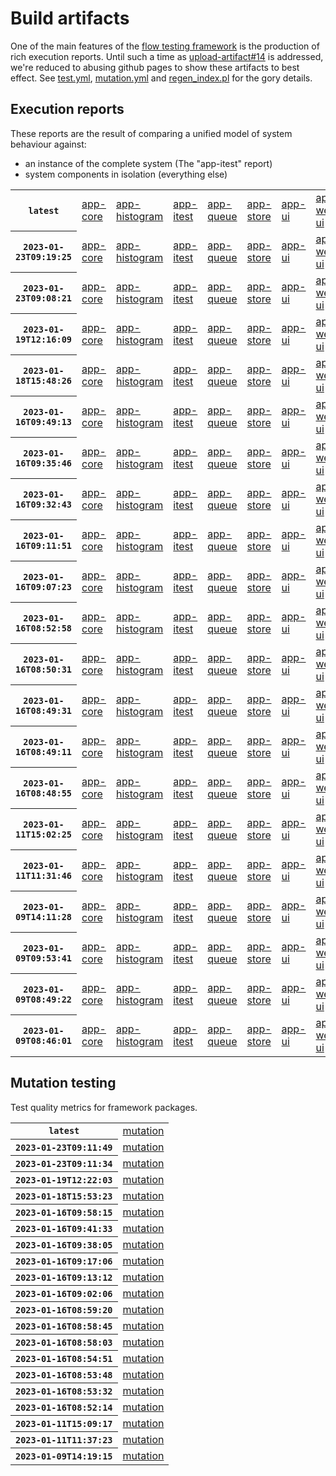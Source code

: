 # Build artifacts

One of the main features of the [flow testing framework](https://github.com/Mastercard/flow) is the production of rich execution reports.
Until such a time as [upload-artifact#14](https://github.com/actions/upload-artifact/issues/14) is addressed, we're reduced to abusing github pages to show these artifacts to best effect.
See [test.yml](https://github.com/Mastercard/flow/blob/main/.github/workflows/test.yml), [mutation.yml](https://github.com/Mastercard/flow/blob/main/.github/workflows/mutation.yml) and [regen_index.pl](https://github.com/Mastercard/flow/blob/pages/regen_index.pl) for the gory details.

## Execution reports

These reports are the result of comparing a unified model of system behaviour against:
 * an instance of the complete system (The "app-itest" report)
 * system components in isolation (everything else)

<!-- start:execution -->
<table>
	<tbody>
		<tr> <th><code>latest</code></th>
			<td><a href="execution/latest/flow_execution_reports/example/app-core/target/mctf/latest/index.html">app-core</a></td>
			<td><a href="execution/latest/flow_execution_reports/example/app-histogram/target/mctf/latest/index.html">app-histogram</a></td>
			<td><a href="execution/latest/flow_execution_reports/example/app-itest/target/mctf/latest/index.html">app-itest</a></td>
			<td><a href="execution/latest/flow_execution_reports/example/app-queue/target/mctf/latest/index.html">app-queue</a></td>
			<td><a href="execution/latest/flow_execution_reports/example/app-store/target/mctf/latest/index.html">app-store</a></td>
			<td><a href="execution/latest/flow_execution_reports/example/app-ui/target/mctf/latest/index.html">app-ui</a></td>
			<td><a href="execution/latest/flow_execution_reports/example/app-web-ui/target/mctf/latest/index.html">app-web-ui</a></td>
		</tr>
		<tr> <th><code>2023-01-23T09:19:25</code></th>
			<td><a href="execution/1674465565/flow_execution_reports/example/app-core/target/mctf/latest/index.html">app-core</a></td>
			<td><a href="execution/1674465565/flow_execution_reports/example/app-histogram/target/mctf/latest/index.html">app-histogram</a></td>
			<td><a href="execution/1674465565/flow_execution_reports/example/app-itest/target/mctf/latest/index.html">app-itest</a></td>
			<td><a href="execution/1674465565/flow_execution_reports/example/app-queue/target/mctf/latest/index.html">app-queue</a></td>
			<td><a href="execution/1674465565/flow_execution_reports/example/app-store/target/mctf/latest/index.html">app-store</a></td>
			<td><a href="execution/1674465565/flow_execution_reports/example/app-ui/target/mctf/latest/index.html">app-ui</a></td>
			<td><a href="execution/1674465565/flow_execution_reports/example/app-web-ui/target/mctf/latest/index.html">app-web-ui</a></td>
		</tr>
		<tr> <th><code>2023-01-23T09:08:21</code></th>
			<td><a href="execution/1674464901/flow_execution_reports/example/app-core/target/mctf/latest/index.html">app-core</a></td>
			<td><a href="execution/1674464901/flow_execution_reports/example/app-histogram/target/mctf/latest/index.html">app-histogram</a></td>
			<td><a href="execution/1674464901/flow_execution_reports/example/app-itest/target/mctf/latest/index.html">app-itest</a></td>
			<td><a href="execution/1674464901/flow_execution_reports/example/app-queue/target/mctf/latest/index.html">app-queue</a></td>
			<td><a href="execution/1674464901/flow_execution_reports/example/app-store/target/mctf/latest/index.html">app-store</a></td>
			<td><a href="execution/1674464901/flow_execution_reports/example/app-ui/target/mctf/latest/index.html">app-ui</a></td>
			<td><a href="execution/1674464901/flow_execution_reports/example/app-web-ui/target/mctf/latest/index.html">app-web-ui</a></td>
		</tr>
		<tr> <th><code>2023-01-19T12:16:09</code></th>
			<td><a href="execution/1674130569/flow_execution_reports/example/app-core/target/mctf/latest/index.html">app-core</a></td>
			<td><a href="execution/1674130569/flow_execution_reports/example/app-histogram/target/mctf/latest/index.html">app-histogram</a></td>
			<td><a href="execution/1674130569/flow_execution_reports/example/app-itest/target/mctf/latest/index.html">app-itest</a></td>
			<td><a href="execution/1674130569/flow_execution_reports/example/app-queue/target/mctf/latest/index.html">app-queue</a></td>
			<td><a href="execution/1674130569/flow_execution_reports/example/app-store/target/mctf/latest/index.html">app-store</a></td>
			<td><a href="execution/1674130569/flow_execution_reports/example/app-ui/target/mctf/latest/index.html">app-ui</a></td>
			<td><a href="execution/1674130569/flow_execution_reports/example/app-web-ui/target/mctf/latest/index.html">app-web-ui</a></td>
		</tr>
		<tr> <th><code>2023-01-18T15:48:26</code></th>
			<td><a href="execution/1674056906/flow_execution_reports/example/app-core/target/mctf/latest/index.html">app-core</a></td>
			<td><a href="execution/1674056906/flow_execution_reports/example/app-histogram/target/mctf/latest/index.html">app-histogram</a></td>
			<td><a href="execution/1674056906/flow_execution_reports/example/app-itest/target/mctf/latest/index.html">app-itest</a></td>
			<td><a href="execution/1674056906/flow_execution_reports/example/app-queue/target/mctf/latest/index.html">app-queue</a></td>
			<td><a href="execution/1674056906/flow_execution_reports/example/app-store/target/mctf/latest/index.html">app-store</a></td>
			<td><a href="execution/1674056906/flow_execution_reports/example/app-ui/target/mctf/latest/index.html">app-ui</a></td>
			<td><a href="execution/1674056906/flow_execution_reports/example/app-web-ui/target/mctf/latest/index.html">app-web-ui</a></td>
		</tr>
		<tr> <th><code>2023-01-16T09:49:13</code></th>
			<td><a href="execution/1673862553/flow_execution_reports/example/app-core/target/mctf/latest/index.html">app-core</a></td>
			<td><a href="execution/1673862553/flow_execution_reports/example/app-histogram/target/mctf/latest/index.html">app-histogram</a></td>
			<td><a href="execution/1673862553/flow_execution_reports/example/app-itest/target/mctf/latest/index.html">app-itest</a></td>
			<td><a href="execution/1673862553/flow_execution_reports/example/app-queue/target/mctf/latest/index.html">app-queue</a></td>
			<td><a href="execution/1673862553/flow_execution_reports/example/app-store/target/mctf/latest/index.html">app-store</a></td>
			<td><a href="execution/1673862553/flow_execution_reports/example/app-ui/target/mctf/latest/index.html">app-ui</a></td>
			<td><a href="execution/1673862553/flow_execution_reports/example/app-web-ui/target/mctf/latest/index.html">app-web-ui</a></td>
		</tr>
		<tr> <th><code>2023-01-16T09:35:46</code></th>
			<td><a href="execution/1673861746/flow_execution_reports/example/app-core/target/mctf/latest/index.html">app-core</a></td>
			<td><a href="execution/1673861746/flow_execution_reports/example/app-histogram/target/mctf/latest/index.html">app-histogram</a></td>
			<td><a href="execution/1673861746/flow_execution_reports/example/app-itest/target/mctf/latest/index.html">app-itest</a></td>
			<td><a href="execution/1673861746/flow_execution_reports/example/app-queue/target/mctf/latest/index.html">app-queue</a></td>
			<td><a href="execution/1673861746/flow_execution_reports/example/app-store/target/mctf/latest/index.html">app-store</a></td>
			<td><a href="execution/1673861746/flow_execution_reports/example/app-ui/target/mctf/latest/index.html">app-ui</a></td>
			<td><a href="execution/1673861746/flow_execution_reports/example/app-web-ui/target/mctf/latest/index.html">app-web-ui</a></td>
		</tr>
		<tr> <th><code>2023-01-16T09:32:43</code></th>
			<td><a href="execution/1673861563/flow_execution_reports/example/app-core/target/mctf/latest/index.html">app-core</a></td>
			<td><a href="execution/1673861563/flow_execution_reports/example/app-histogram/target/mctf/latest/index.html">app-histogram</a></td>
			<td><a href="execution/1673861563/flow_execution_reports/example/app-itest/target/mctf/latest/index.html">app-itest</a></td>
			<td><a href="execution/1673861563/flow_execution_reports/example/app-queue/target/mctf/latest/index.html">app-queue</a></td>
			<td><a href="execution/1673861563/flow_execution_reports/example/app-store/target/mctf/latest/index.html">app-store</a></td>
			<td><a href="execution/1673861563/flow_execution_reports/example/app-ui/target/mctf/latest/index.html">app-ui</a></td>
			<td><a href="execution/1673861563/flow_execution_reports/example/app-web-ui/target/mctf/latest/index.html">app-web-ui</a></td>
		</tr>
		<tr> <th><code>2023-01-16T09:11:51</code></th>
			<td><a href="execution/1673860311/flow_execution_reports/example/app-core/target/mctf/latest/index.html">app-core</a></td>
			<td><a href="execution/1673860311/flow_execution_reports/example/app-histogram/target/mctf/latest/index.html">app-histogram</a></td>
			<td><a href="execution/1673860311/flow_execution_reports/example/app-itest/target/mctf/latest/index.html">app-itest</a></td>
			<td><a href="execution/1673860311/flow_execution_reports/example/app-queue/target/mctf/latest/index.html">app-queue</a></td>
			<td><a href="execution/1673860311/flow_execution_reports/example/app-store/target/mctf/latest/index.html">app-store</a></td>
			<td><a href="execution/1673860311/flow_execution_reports/example/app-ui/target/mctf/latest/index.html">app-ui</a></td>
			<td><a href="execution/1673860311/flow_execution_reports/example/app-web-ui/target/mctf/latest/index.html">app-web-ui</a></td>
		</tr>
		<tr> <th><code>2023-01-16T09:07:23</code></th>
			<td><a href="execution/1673860043/flow_execution_reports/example/app-core/target/mctf/latest/index.html">app-core</a></td>
			<td><a href="execution/1673860043/flow_execution_reports/example/app-histogram/target/mctf/latest/index.html">app-histogram</a></td>
			<td><a href="execution/1673860043/flow_execution_reports/example/app-itest/target/mctf/latest/index.html">app-itest</a></td>
			<td><a href="execution/1673860043/flow_execution_reports/example/app-queue/target/mctf/latest/index.html">app-queue</a></td>
			<td><a href="execution/1673860043/flow_execution_reports/example/app-store/target/mctf/latest/index.html">app-store</a></td>
			<td><a href="execution/1673860043/flow_execution_reports/example/app-ui/target/mctf/latest/index.html">app-ui</a></td>
			<td><a href="execution/1673860043/flow_execution_reports/example/app-web-ui/target/mctf/latest/index.html">app-web-ui</a></td>
		</tr>
		<tr> <th><code>2023-01-16T08:52:58</code></th>
			<td><a href="execution/1673859178/flow_execution_reports/example/app-core/target/mctf/latest/index.html">app-core</a></td>
			<td><a href="execution/1673859178/flow_execution_reports/example/app-histogram/target/mctf/latest/index.html">app-histogram</a></td>
			<td><a href="execution/1673859178/flow_execution_reports/example/app-itest/target/mctf/latest/index.html">app-itest</a></td>
			<td><a href="execution/1673859178/flow_execution_reports/example/app-queue/target/mctf/latest/index.html">app-queue</a></td>
			<td><a href="execution/1673859178/flow_execution_reports/example/app-store/target/mctf/latest/index.html">app-store</a></td>
			<td><a href="execution/1673859178/flow_execution_reports/example/app-ui/target/mctf/latest/index.html">app-ui</a></td>
			<td><a href="execution/1673859178/flow_execution_reports/example/app-web-ui/target/mctf/latest/index.html">app-web-ui</a></td>
		</tr>
		<tr> <th><code>2023-01-16T08:50:31</code></th>
			<td><a href="execution/1673859031/flow_execution_reports/example/app-core/target/mctf/latest/index.html">app-core</a></td>
			<td><a href="execution/1673859031/flow_execution_reports/example/app-histogram/target/mctf/latest/index.html">app-histogram</a></td>
			<td><a href="execution/1673859031/flow_execution_reports/example/app-itest/target/mctf/latest/index.html">app-itest</a></td>
			<td><a href="execution/1673859031/flow_execution_reports/example/app-queue/target/mctf/latest/index.html">app-queue</a></td>
			<td><a href="execution/1673859031/flow_execution_reports/example/app-store/target/mctf/latest/index.html">app-store</a></td>
			<td><a href="execution/1673859031/flow_execution_reports/example/app-ui/target/mctf/latest/index.html">app-ui</a></td>
			<td><a href="execution/1673859031/flow_execution_reports/example/app-web-ui/target/mctf/latest/index.html">app-web-ui</a></td>
		</tr>
		<tr> <th><code>2023-01-16T08:49:31</code></th>
			<td><a href="execution/1673858971/flow_execution_reports/example/app-core/target/mctf/latest/index.html">app-core</a></td>
			<td><a href="execution/1673858971/flow_execution_reports/example/app-histogram/target/mctf/latest/index.html">app-histogram</a></td>
			<td><a href="execution/1673858971/flow_execution_reports/example/app-itest/target/mctf/latest/index.html">app-itest</a></td>
			<td><a href="execution/1673858971/flow_execution_reports/example/app-queue/target/mctf/latest/index.html">app-queue</a></td>
			<td><a href="execution/1673858971/flow_execution_reports/example/app-store/target/mctf/latest/index.html">app-store</a></td>
			<td><a href="execution/1673858971/flow_execution_reports/example/app-ui/target/mctf/latest/index.html">app-ui</a></td>
			<td><a href="execution/1673858971/flow_execution_reports/example/app-web-ui/target/mctf/latest/index.html">app-web-ui</a></td>
		</tr>
		<tr> <th><code>2023-01-16T08:49:11</code></th>
			<td><a href="execution/1673858951/flow_execution_reports/example/app-core/target/mctf/latest/index.html">app-core</a></td>
			<td><a href="execution/1673858951/flow_execution_reports/example/app-histogram/target/mctf/latest/index.html">app-histogram</a></td>
			<td><a href="execution/1673858951/flow_execution_reports/example/app-itest/target/mctf/latest/index.html">app-itest</a></td>
			<td><a href="execution/1673858951/flow_execution_reports/example/app-queue/target/mctf/latest/index.html">app-queue</a></td>
			<td><a href="execution/1673858951/flow_execution_reports/example/app-store/target/mctf/latest/index.html">app-store</a></td>
			<td><a href="execution/1673858951/flow_execution_reports/example/app-ui/target/mctf/latest/index.html">app-ui</a></td>
			<td><a href="execution/1673858951/flow_execution_reports/example/app-web-ui/target/mctf/latest/index.html">app-web-ui</a></td>
		</tr>
		<tr> <th><code>2023-01-16T08:48:55</code></th>
			<td><a href="execution/1673858935/flow_execution_reports/example/app-core/target/mctf/latest/index.html">app-core</a></td>
			<td><a href="execution/1673858935/flow_execution_reports/example/app-histogram/target/mctf/latest/index.html">app-histogram</a></td>
			<td><a href="execution/1673858935/flow_execution_reports/example/app-itest/target/mctf/latest/index.html">app-itest</a></td>
			<td><a href="execution/1673858935/flow_execution_reports/example/app-queue/target/mctf/latest/index.html">app-queue</a></td>
			<td><a href="execution/1673858935/flow_execution_reports/example/app-store/target/mctf/latest/index.html">app-store</a></td>
			<td><a href="execution/1673858935/flow_execution_reports/example/app-ui/target/mctf/latest/index.html">app-ui</a></td>
			<td><a href="execution/1673858935/flow_execution_reports/example/app-web-ui/target/mctf/latest/index.html">app-web-ui</a></td>
		</tr>
		<tr> <th><code>2023-01-11T15:02:25</code></th>
			<td><a href="execution/1673449345/flow_execution_reports/example/app-core/target/mctf/latest/index.html">app-core</a></td>
			<td><a href="execution/1673449345/flow_execution_reports/example/app-histogram/target/mctf/latest/index.html">app-histogram</a></td>
			<td><a href="execution/1673449345/flow_execution_reports/example/app-itest/target/mctf/latest/index.html">app-itest</a></td>
			<td><a href="execution/1673449345/flow_execution_reports/example/app-queue/target/mctf/latest/index.html">app-queue</a></td>
			<td><a href="execution/1673449345/flow_execution_reports/example/app-store/target/mctf/latest/index.html">app-store</a></td>
			<td><a href="execution/1673449345/flow_execution_reports/example/app-ui/target/mctf/latest/index.html">app-ui</a></td>
			<td><a href="execution/1673449345/flow_execution_reports/example/app-web-ui/target/mctf/latest/index.html">app-web-ui</a></td>
		</tr>
		<tr> <th><code>2023-01-11T11:31:46</code></th>
			<td><a href="execution/1673436706/flow_execution_reports/example/app-core/target/mctf/latest/index.html">app-core</a></td>
			<td><a href="execution/1673436706/flow_execution_reports/example/app-histogram/target/mctf/latest/index.html">app-histogram</a></td>
			<td><a href="execution/1673436706/flow_execution_reports/example/app-itest/target/mctf/latest/index.html">app-itest</a></td>
			<td><a href="execution/1673436706/flow_execution_reports/example/app-queue/target/mctf/latest/index.html">app-queue</a></td>
			<td><a href="execution/1673436706/flow_execution_reports/example/app-store/target/mctf/latest/index.html">app-store</a></td>
			<td><a href="execution/1673436706/flow_execution_reports/example/app-ui/target/mctf/latest/index.html">app-ui</a></td>
			<td><a href="execution/1673436706/flow_execution_reports/example/app-web-ui/target/mctf/latest/index.html">app-web-ui</a></td>
		</tr>
		<tr> <th><code>2023-01-09T14:11:28</code></th>
			<td><a href="execution/1673273488/flow_execution_reports/example/app-core/target/mctf/latest/index.html">app-core</a></td>
			<td><a href="execution/1673273488/flow_execution_reports/example/app-histogram/target/mctf/latest/index.html">app-histogram</a></td>
			<td><a href="execution/1673273488/flow_execution_reports/example/app-itest/target/mctf/latest/index.html">app-itest</a></td>
			<td><a href="execution/1673273488/flow_execution_reports/example/app-queue/target/mctf/latest/index.html">app-queue</a></td>
			<td><a href="execution/1673273488/flow_execution_reports/example/app-store/target/mctf/latest/index.html">app-store</a></td>
			<td><a href="execution/1673273488/flow_execution_reports/example/app-ui/target/mctf/latest/index.html">app-ui</a></td>
			<td><a href="execution/1673273488/flow_execution_reports/example/app-web-ui/target/mctf/latest/index.html">app-web-ui</a></td>
		</tr>
		<tr> <th><code>2023-01-09T09:53:41</code></th>
			<td><a href="execution/1673258021/flow_execution_reports/example/app-core/target/mctf/latest/index.html">app-core</a></td>
			<td><a href="execution/1673258021/flow_execution_reports/example/app-histogram/target/mctf/latest/index.html">app-histogram</a></td>
			<td><a href="execution/1673258021/flow_execution_reports/example/app-itest/target/mctf/latest/index.html">app-itest</a></td>
			<td><a href="execution/1673258021/flow_execution_reports/example/app-queue/target/mctf/latest/index.html">app-queue</a></td>
			<td><a href="execution/1673258021/flow_execution_reports/example/app-store/target/mctf/latest/index.html">app-store</a></td>
			<td><a href="execution/1673258021/flow_execution_reports/example/app-ui/target/mctf/latest/index.html">app-ui</a></td>
			<td><a href="execution/1673258021/flow_execution_reports/example/app-web-ui/target/mctf/latest/index.html">app-web-ui</a></td>
		</tr>
		<tr> <th><code>2023-01-09T08:49:22</code></th>
			<td><a href="execution/1673254162/flow_execution_reports/example/app-core/target/mctf/latest/index.html">app-core</a></td>
			<td><a href="execution/1673254162/flow_execution_reports/example/app-histogram/target/mctf/latest/index.html">app-histogram</a></td>
			<td><a href="execution/1673254162/flow_execution_reports/example/app-itest/target/mctf/latest/index.html">app-itest</a></td>
			<td><a href="execution/1673254162/flow_execution_reports/example/app-queue/target/mctf/latest/index.html">app-queue</a></td>
			<td><a href="execution/1673254162/flow_execution_reports/example/app-store/target/mctf/latest/index.html">app-store</a></td>
			<td><a href="execution/1673254162/flow_execution_reports/example/app-ui/target/mctf/latest/index.html">app-ui</a></td>
			<td><a href="execution/1673254162/flow_execution_reports/example/app-web-ui/target/mctf/latest/index.html">app-web-ui</a></td>
		</tr>
		<tr> <th><code>2023-01-09T08:46:01</code></th>
			<td><a href="execution/1673253961/flow_execution_reports/example/app-core/target/mctf/latest/index.html">app-core</a></td>
			<td><a href="execution/1673253961/flow_execution_reports/example/app-histogram/target/mctf/latest/index.html">app-histogram</a></td>
			<td><a href="execution/1673253961/flow_execution_reports/example/app-itest/target/mctf/latest/index.html">app-itest</a></td>
			<td><a href="execution/1673253961/flow_execution_reports/example/app-queue/target/mctf/latest/index.html">app-queue</a></td>
			<td><a href="execution/1673253961/flow_execution_reports/example/app-store/target/mctf/latest/index.html">app-store</a></td>
			<td><a href="execution/1673253961/flow_execution_reports/example/app-ui/target/mctf/latest/index.html">app-ui</a></td>
			<td><a href="execution/1673253961/flow_execution_reports/example/app-web-ui/target/mctf/latest/index.html">app-web-ui</a></td>
		</tr>
	</tbody>
</table>
<!-- end:execution -->

## Mutation testing

Test quality metrics for framework packages.

<!-- start:mutation -->
<table>
	<tbody>
		<tr> <th><code>latest</code></th>
			<td><a href="mutation/latest/mutation_report/index.html">mutation</a></td>
		</tr>
		<tr> <th><code>2023-01-23T09:11:49</code></th>
			<td><a href="mutation/1674465109/mutation_report/index.html">mutation</a></td>
		</tr>
		<tr> <th><code>2023-01-23T09:11:34</code></th>
			<td><a href="mutation/1674465094/mutation_report/index.html">mutation</a></td>
		</tr>
		<tr> <th><code>2023-01-19T12:22:03</code></th>
			<td><a href="mutation/1674130923/mutation_report/index.html">mutation</a></td>
		</tr>
		<tr> <th><code>2023-01-18T15:53:23</code></th>
			<td><a href="mutation/1674057203/mutation_report/index.html">mutation</a></td>
		</tr>
		<tr> <th><code>2023-01-16T09:58:15</code></th>
			<td><a href="mutation/1673863095/mutation_report/index.html">mutation</a></td>
		</tr>
		<tr> <th><code>2023-01-16T09:41:33</code></th>
			<td><a href="mutation/1673862093/mutation_report/index.html">mutation</a></td>
		</tr>
		<tr> <th><code>2023-01-16T09:38:05</code></th>
			<td><a href="mutation/1673861885/mutation_report/index.html">mutation</a></td>
		</tr>
		<tr> <th><code>2023-01-16T09:17:06</code></th>
			<td><a href="mutation/1673860626/mutation_report/index.html">mutation</a></td>
		</tr>
		<tr> <th><code>2023-01-16T09:13:12</code></th>
			<td><a href="mutation/1673860392/mutation_report/index.html">mutation</a></td>
		</tr>
		<tr> <th><code>2023-01-16T09:02:06</code></th>
			<td><a href="mutation/1673859726/mutation_report/index.html">mutation</a></td>
		</tr>
		<tr> <th><code>2023-01-16T08:59:20</code></th>
			<td><a href="mutation/1673859560/mutation_report/index.html">mutation</a></td>
		</tr>
		<tr> <th><code>2023-01-16T08:58:45</code></th>
			<td><a href="mutation/1673859525/mutation_report/index.html">mutation</a></td>
		</tr>
		<tr> <th><code>2023-01-16T08:58:03</code></th>
			<td><a href="mutation/1673859483/mutation_report/index.html">mutation</a></td>
		</tr>
		<tr> <th><code>2023-01-16T08:54:51</code></th>
			<td><a href="mutation/1673859291/mutation_report/index.html">mutation</a></td>
		</tr>
		<tr> <th><code>2023-01-16T08:53:48</code></th>
			<td><a href="mutation/1673859228/mutation_report/index.html">mutation</a></td>
		</tr>
		<tr> <th><code>2023-01-16T08:53:32</code></th>
			<td><a href="mutation/1673859212/mutation_report/index.html">mutation</a></td>
		</tr>
		<tr> <th><code>2023-01-16T08:52:14</code></th>
			<td><a href="mutation/1673859134/mutation_report/index.html">mutation</a></td>
		</tr>
		<tr> <th><code>2023-01-11T15:09:17</code></th>
			<td><a href="mutation/1673449757/mutation_report/index.html">mutation</a></td>
		</tr>
		<tr> <th><code>2023-01-11T11:37:23</code></th>
			<td><a href="mutation/1673437043/mutation_report/index.html">mutation</a></td>
		</tr>
		<tr> <th><code>2023-01-09T14:19:15</code></th>
			<td><a href="mutation/1673273955/mutation_report/index.html">mutation</a></td>
		</tr>
	</tbody>
</table>
<!-- end:mutation -->
